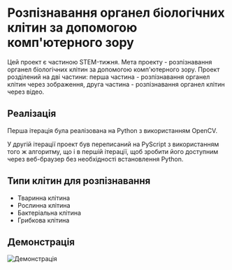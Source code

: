 Розпізнавання органел біологічних клітин за допомогою комп'ютерного зору
======================================================================

Цей проект є частиною STEM-тижня. Мета проекту - розпізнавання органел біологічних клітин за допомогою комп'ютерного зору. Проект розділений на дві частини: перша частина - розпізнавання органел клітин через зображення, друга частина - розпізнавання органел клітин через відео. 

## Реалізація

Перша ітерація була реалізована на Python з використанням OpenCV.

У другій ітерації проект був переписаний на PyScript з використанням того ж алгоритму, що і в першій ітерації, щоб зробити його доступним через веб-браузер без необхідності встановлення Python.

## Типи клітин для розпізнавання

- Тваринна клітина
- Рослинна клітина
- Бактеріальна клітина
- Грибкова клітина

## Демонстрація

![Демонстрація](demo.gif)

